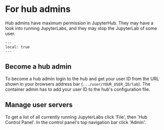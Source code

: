 # For hub admins 

Hub admins have maximum permission in JupyterHub.
They may have a look into running JupyterLabs, and they may stop the JupyterLab of some user.

```{contents}
---
local: true
---
```

## Become a hub admin

To become a hub admin login to the hub and get your user ID from the URL shown in your browsers address bar (`.../user/YOUR_USER_ID/lab`).
The container admin has to add your user ID to the hub's configuration file.

## Manage user servers

To get a list of all currently running JupyterLabs click 'File', then 'Hub Control Panel'.
In the control panel's top navigation bar click 'Admin'.
